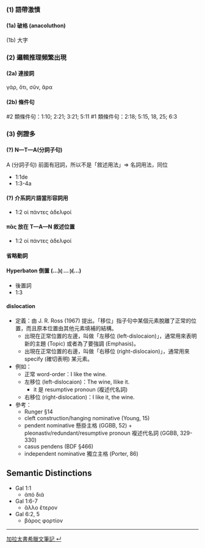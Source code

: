 ### (1) 語帶激憤
#### (1a) 破格 (anacoluthon)
(1b) 大字

### (2) 邏輯推理頻繁出現
#### (2a) 連接詞 
γάρ, ὅτι, σῦν, ἄρα
#### (2b) 條件句
#2 類條件句：1:10; 2:21; 3:21; 5:11
#1 類條件句：2:18; 5:15, 18, 25; 6:3

### (3) 例證多

#### (?) N—T—A(分詞子句)
A (分詞子句) 前面有冠詞，所以不是「敘述用法」⇒ 名詞用法，同位
- 1:1de
- 1:3-4a
#### (?) 介系詞片語當形容詞用 
- 1:2 οἱ πάντες ἀδελφοί
#### πᾶς 放在 T—A—N 敘述位置
- 1:2 οἱ πάντες ἀδελφοί
#### 省略動詞


#### Hyperbaton 倒置 (...)⦇ ... ⦈(...)
- 後置詞 
- 1:3

#### dislocation
- 定義：由 J. R. Ross (1967) 提出。「移位」指子句中某個元素脫離了正常的位置，而且原本位置由其他元素填補的結構。
	- 出現在正常位置的左邊，叫做「左移位 (left-dislocaion)」，通常用來表明新的主題 (Topic) 或者為了要強調 (Emphasis)。
	- 出現在正常位置的右邊，叫做「右移位 (right-dislocaion)」，通常用來 specify (確切表明) 某元素。
- 例如：
	- 正常 word-order：I like the wine.
	- 左移位 (left-dislocaion)：The wine, Ilike it.
		- it 是 resumptive pronoun (複述代名詞)
	- 右移位 (right-dislocation)：I like it, the wine.
- 參考：
	- Runger §14
	- cleft construction/hanging nominative (Young, 15)
	- pendent nominative 懸掛主格 (GGBB, 52) + pleonastiv/redundant/resumptive pronoun 複述代名詞 (GGBB, 329-330)
	- casus pendens (BDF §466)
	- independent nominative 獨立主格 (Porter, 86)


## Semantic Distinctions

- Gal 1:1
	- ἀπό  διά
- Gal 1:6-7
	- ἄλλο ἕτερον
- Gal 6:2, 5
	- βάρος  φορτίον


---
[加拉太書希臘文筆記 ↵](Galatians-Notes.md)